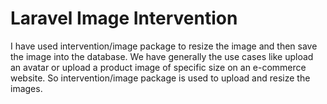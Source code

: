 # Laravel Image Intervention
I have used intervention/image package to resize the image and then save the image into the database. We have generally the use cases like upload an avatar or upload a product image of specific size on an e-commerce website. So intervention/image package is used to upload and resize the images.
